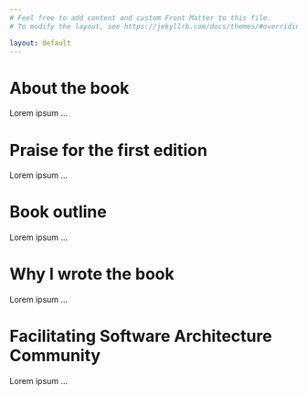 ```yaml
---
# Feel free to add content and custom Front Matter to this file.
# To modify the layout, see https://jekyllrb.com/docs/themes/#overriding-theme-defaults

layout: default
---
```


# About the book
Lorem ipsum ...

# Praise for the first edition
Lorem ipsum ...

# Book outline
Lorem ipsum ...

# Why I wrote the book
Lorem ipsum ...

# Facilitating Software Architecture Community
Lorem ipsum ...
